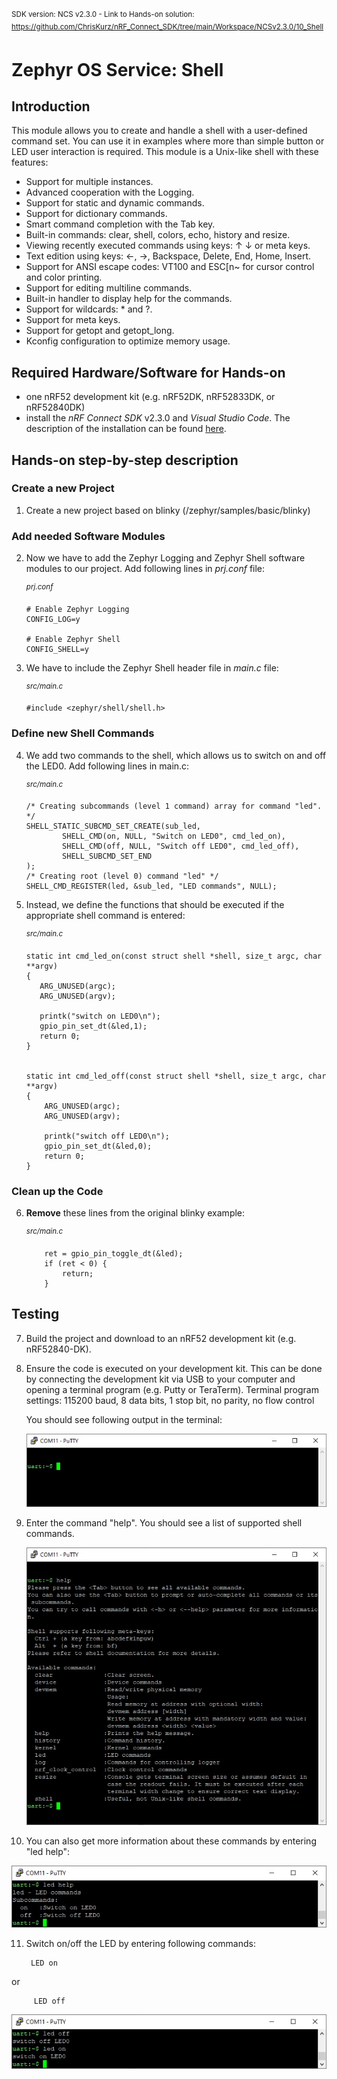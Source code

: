 <sup>SDK version: NCS v2.3.0  -  Link to Hands-on solution: https://github.com/ChrisKurz/nRF_Connect_SDK/tree/main/Workspace/NCSv2.3.0/10_Shell</sup>

# Zephyr OS Service: Shell

## Introduction

This module allows you to create and handle a shell with a user-defined command set. You can use it in examples where more than simple button or LED user interaction is required. This module is a Unix-like shell with these features:

- Support for multiple instances.
- Advanced cooperation with the Logging.
- Support for static and dynamic commands.
- Support for dictionary commands.
- Smart command completion with the Tab key.
- Built-in commands: clear, shell, colors, echo, history and resize.
- Viewing recently executed commands using keys: ↑ ↓ or meta keys.
- Text edition using keys: ←, →, Backspace, Delete, End, Home, Insert.
- Support for ANSI escape codes: VT100 and ESC[n~ for cursor control and color printing.
- Support for editing multiline commands.
- Built-in handler to display help for the commands.
- Support for wildcards: * and ?.
- Support for meta keys.
- Support for getopt and getopt_long.
- Kconfig configuration to optimize memory usage.

## Required Hardware/Software for Hands-on
- one nRF52 development kit (e.g. nRF52DK, nRF52833DK, or nRF52840DK)
- install the _nRF Connect SDK_ v2.3.0 and _Visual Studio Code_. The description of the installation can be found [here](https://developer.nordicsemi.com/nRF_Connect_SDK/doc/2.3.0/nrf/getting_started/assistant.html#).

## Hands-on step-by-step description 

### Create a new Project

1) Create a new project based on blinky (/zephyr/samples/basic/blinky)


### Add needed Software Modules

2) Now we have to add the Zephyr Logging and Zephyr Shell software modules to our project. Add following lines in _prj.conf_ file:

	<sup>_prj.conf_</sup>

       # Enable Zephyr Logging
       CONFIG_LOG=y

       # Enable Zephyr Shell
       CONFIG_SHELL=y

3) We have to include the Zephyr Shell header file in _main.c_ file:

	<sup>_src/main.c_</sup>

       #include <zephyr/shell/shell.h>

### Define new Shell Commands

4) We add two commands to the shell, which allows us to switch on and off the LED0. Add following lines in main.c:

	<sup>_src/main.c_</sup>

       /* Creating subcommands (level 1 command) array for command "led". */
       SHELL_STATIC_SUBCMD_SET_CREATE(sub_led,
               SHELL_CMD(on, NULL, "Switch on LED0", cmd_led_on),
               SHELL_CMD(off, NULL, "Switch off LED0", cmd_led_off),
               SHELL_SUBCMD_SET_END
       );
       /* Creating root (level 0) command "led" */
       SHELL_CMD_REGISTER(led, &sub_led, "LED commands", NULL);

5) Instead, we define the functions that should be executed if the appropriate shell command is entered:

	<sup>_src/main.c_</sup>

       static int cmd_led_on(const struct shell *shell, size_t argc, char **argv)
       {
          ARG_UNUSED(argc);   
          ARG_UNUSED(argv);

          printk("switch on LED0\n");
          gpio_pin_set_dt(&led,1);
          return 0;
       }


       static int cmd_led_off(const struct shell *shell, size_t argc, char **argv)
       {
           ARG_UNUSED(argc);   
           ARG_UNUSED(argv);

           printk("switch off LED0\n");
           gpio_pin_set_dt(&led,0);
           return 0;
       }

### Clean up the Code

6) __Remove__ these lines from the original blinky example:

	<sup>_src/main.c_</sup>

           ret = gpio_pin_toggle_dt(&led);
           if (ret < 0) {
               return;
           }

## Testing

7) Build the project and download to an nRF52 development kit (e.g. nRF52840-DK).

8) Ensure the code is executed on your development kit. This can be done by connecting the development kit via USB to your computer and opening a terminal program (e.g. Putty or TeraTerm). Terminal program settings:  115200 baud, 8 data bits, 1 stop bit, no parity, no flow control

   You should see following output in the terminal:
   
   ![image](images/10_terminal_start.jpg)

9) Enter the command "help". You should see a list of supported shell commands. 

   ![image](images/10_terminal_help.jpg)

10) You can also get more information about these commands by entering "led help":

   ![image](images/10_terminal_helpLED.jpg)

11) Switch on/off the LED by entering following commands:

         LED on

   or

         LED off

   ![image](images/10_terminal_ledonoff.jpg)
   

